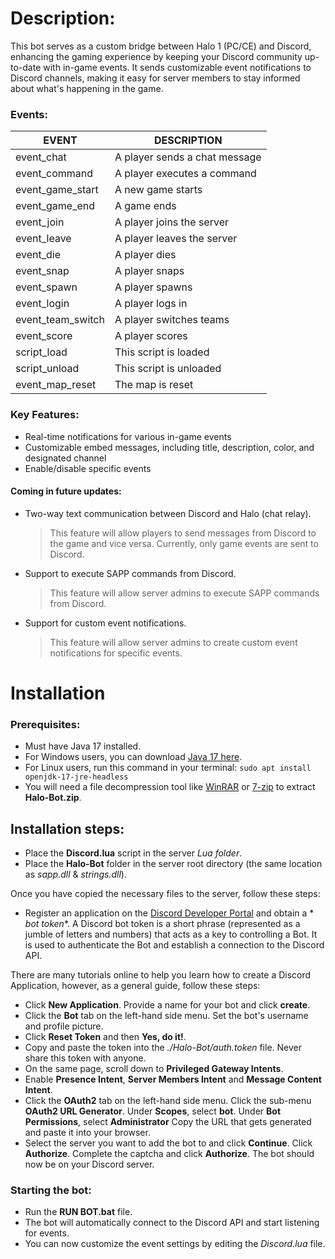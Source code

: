 # Description:

This bot serves as a custom bridge between Halo 1 (PC/CE) and Discord, enhancing the gaming experience by
keeping your Discord community up-to-date with in-game events. It sends customizable event notifications to
Discord channels, making it easy for server members to stay informed about what's happening in the game.

### Events:

| EVENT             | DESCRIPTION                   |
|-------------------|-------------------------------|
| event_chat        | A player sends a chat message |
| event_command     | A player executes a command   |
| event_game_start  | A new game starts             |
| event_game_end    | A game ends                   |
| event_join        | A player joins the server     |
| event_leave       | A player leaves the server    |
| event_die         | A player dies                 |
| event_snap        | A player snaps                |
| event_spawn       | A player spawns               |
| event_login       | A player logs in              |
| event_team_switch | A player switches teams       |
| event_score       | A player scores               |
| script_load       | This script is loaded         |
| script_unload     | This script is unloaded       |
| event_map_reset   | The map is reset              |

### Key Features:

* Real-time notifications for various in-game events
* Customizable embed messages, including title, description, color, and designated channel
* Enable/disable specific events

#### Coming in future updates:

* Two-way text communication between Discord and Halo (chat relay).
  > This feature will allow players to send messages from Discord to the game and vice versa.
  Currently, only game events are sent to Discord.
* Support to execute SAPP commands from Discord.
  > This feature will allow server admins to execute SAPP commands from Discord.
* Support for custom event notifications.
  > This feature will allow server admins to create custom event notifications for specific events.

# Installation

### Prerequisites:

- Must have Java 17 installed.
- For Windows users, you can download [Java 17 here](https://www.oracle.com/java/technologies/downloads/#jdk17-windows).
- For Linux users, run this command in your terminal: `sudo apt install openjdk-17-jre-headless`
- You will need a file decompression tool like [WinRAR](https://www.win-rar.com/start.html?&L=0)
  or [7-zip](https://www.7-zip.org/download.html) to extract **Halo-Bot.zip**.

## Installation steps:

- Place the **Discord.lua** script in the server *Lua folder*.
- Place the **Halo-Bot** folder in the server root directory (the same location as *sapp.dll* & *strings.dll*).

Once you have copied the necessary files to the server, follow these steps:

- Register an application on the [Discord Developer Portal](https://discord.com/developers/applications) and obtain a *
  *bot token**. A Discord bot token is a short phrase (represented as a jumble of letters and numbers) that acts as a
  key to controlling a Bot. It is used to authenticate the Bot and establish a connection to the Discord API.

There are many tutorials online to help you learn how to create a Discord Application, however, as a general guide,
follow these steps:

- Click **New Application**.
  Provide a name for your bot and click **create**.
- Click the **Bot** tab on the left-hand side menu.
  Set the bot's username and profile picture.
- Click **Reset Token** and then **Yes, do it!**.
- Copy and paste the token into the *./Halo-Bot/auth.token* file. Never share this token with anyone.
- On the same page, scroll down to **Privileged Gateway Intents**.
- Enable **Presence Intent**, **Server Members Intent** and **Message Content Intent**.
- Click the **OAuth2** tab on the left-hand side menu.
  Click the sub-menu **OAuth2 URL Generator**.
  Under **Scopes**, select **bot**.
  Under **Bot Permissions**, select **Administrator**
  Copy the URL that gets generated and paste it into your browser.
- Select the server you want to add the bot to and click **Continue**.
  Click **Authorize**.
  Complete the captcha and click **Authorize**.
  The bot should now be on your Discord server.

### Starting the bot:

- Run the **RUN BOT.bat** file.
- The bot will automatically connect to the Discord API and start listening for events.
- You can now customize the event settings by editing the *Discord.lua* file.
